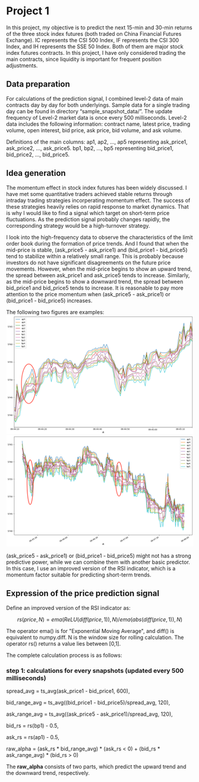 # Project 1
In this project, my objective is to predict the next 15-min and 30-min returns of the three stock index futures (both traded on China Financial Futures Exchange). IC represents the CSI 500 Index, IF represents the CSI 300 Index, and IH represents the SSE 50 Index. Both of them are major stock index futures contracts. In this project, I have only considered trading the main contracts, since liquidity is important for frequent position adjustments.

## Data preparation
For calculations of the prediction signal, I combined level-2 data of main contracts day by day for both underlyings. Sample data for a single trading day can be found in directory “sample_snapshot_data/”. The update frequency of Level-2 market data is once every 500 milliseconds. Level-2 data includes the following information: contract name, latest price, trading volume, open interest, bid price, ask price, bid volume, and ask volume.

Definitions of the main columns: ap1, ap2, ..., ap5 representing ask_price1, ask_price2, ..., ask_price5. bp1, bp2, ..., bp5 representing bid_price1, bid_price2, ..., bid_price5.

## Idea generation
The momentum effect in stock index futures has been widely discussed. I have met some quantitative traders achieved stable returns through intraday trading strategies incorperating momentum effect. The success of these strategies heavily relies on rapid response to market dynamics. That is why I would like to find a signal which target on short-term price fluctuations. As the prediction signal probably changes rapidly, the corresponding strategy would be a high-turnover strategy.

I look into the high-frequency data to observe the characteristics of the limit order book during the formation of price trends. And I found that when the mid-price is stable, (ask_price5 - ask_price1) and (bid_price1 - bid_price5) tend to stabilize within a relatively small range. This is probably because investors do not have significant disagreements on the future price movements. However, when the mid-price begins to show an upward trend, the spread between ask_price1 and ask_price5 tends to increase. Similarly, as the mid-price begins to show a downward trend, the spread between bid_price1 and bid_price5 tends to increase. It is reasonable to pay more attention to the price momentum when (ask_price5 - ask_price1) or (bid_price1 - bid_price5) increases.

The following two figures are examples:
![upward trend](./images/picture1.png)
![downward trend](./images/picture2.png)

(ask_price5 - ask_price1) or (bid_price1 - bid_price5) might not has a strong predictive power, while we can combine them with another basic predictor. In this case, I use an improved version of the RSI indicator, which is a momentum factor suitable for predicting short-term trends. 

## Expression of the price prediction signal

Define an improved version of the RSI indicator as:

$$
rs(price, N) = ema(ReLU(diff(price,1)), N) / ema(abs(diff(price,1)), N)
$$

The operator ema() is for "Exponential Moving Average", and diff() is equivalent to numpy.diff. N is the window size for rolling calculation. The operator rs() returns a value lies between \[0,1\].

The complete calculation process is as follows:

### step 1: calculations for every snapshots (updated every 500 milliseconds)

spread_avg = ts_avg(ask_price1 - bid_price1, 600), 

bid_range_avg = ts_avg((bid_price1 - bid_price5)/spread_avg, 120),

ask_range_avg = ts_avg((ask_price5 - ask_price1)/spread_avg, 120),

bid_rs = rs(bp1) - 0.5,

ask_rs = rs(ap1) - 0.5,

raw_alpha = (ask_rs * bid_range_avg) * (ask_rs < 0) + (bid_rs * ask_range_avg) * (bid_rs > 0)

The **raw_alpha** consists of two parts, which predict the upward trend and the downward trend, respectively. 


